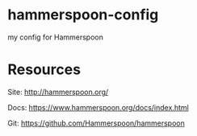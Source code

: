 # hammerspoon-config
my config for Hammerspoon

# Resources
Site: http://hammerspoon.org/

Docs: https://www.hammerspoon.org/docs/index.html

Git: https://github.com/Hammerspoon/hammerspoon
